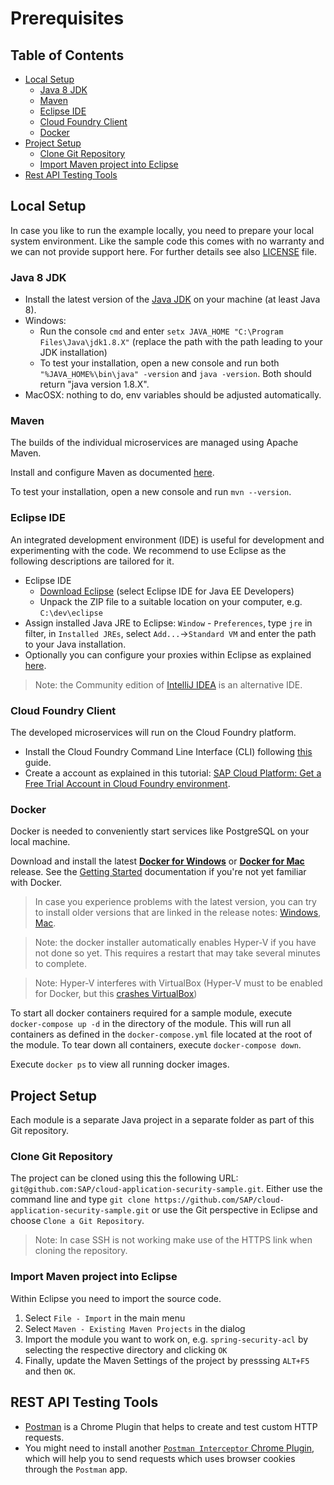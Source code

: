 # Prerequisites

## Table of Contents
- [Local Setup](#headline-2)
  - [Java 8 JDK](#headline-2.2)
  - [Maven](#headline-2.3)
  - [Eclipse IDE](#headline-2.4)
  - [Cloud Foundry Client](#headline-2.6)
  - [Docker](#headline-2.7)
- [Project Setup](#headline-3)
  - [Clone Git Repository](#headline-3.1)
  - [Import Maven project into Eclipse](#headline-3.2)
- [Rest API Testing Tools](#headline-4)

<a id="headline-2"></a>
## Local Setup
In case you like to run the example locally, you need to prepare your local system environment. Like the sample code this comes with no warranty and we can not provide support here. For further details see also [LICENSE](/LICENSE) file.

<a id="headline-2.2"></a>
### Java 8 JDK
- Install the latest version of the [Java JDK](http://www.oracle.com/technetwork/java/javase/downloads/index.html) on your machine (at least Java 8).
- Windows:
    - Run the console `cmd` and enter `setx JAVA_HOME "C:\Program Files\Java\jdk1.8.X"` (replace the path with the path leading to your JDK installation)
    - To test your installation, open a new console and run both `"%JAVA_HOME%\bin\java" -version` and `java -version`. Both should return "java version 1.8.X".
- MacOSX: nothing to do, env variables should be adjusted automatically.

<a id="headline-2.3"></a>
### Maven
The builds of the individual microservices are managed using Apache Maven.

Install and configure Maven as documented [here](https://maven.apache.org/users/index.html).

To test your installation, open a new console and run `mvn --version`.


<a id="headline-2.4"></a>
### Eclipse IDE
An integrated development environment (IDE) is useful for development and experimenting with the code.
We recommend to use Eclipse as the following descriptions are tailored for it.

- Eclipse IDE
  - [Download Eclipse](https://spring.io/tools/eclipse) (select Eclipse IDE for Java EE Developers)
  - Unpack the ZIP file to a suitable location on your computer, e.g. `C:\dev\eclipse`
- Assign installed Java JRE to Eclipse: `Window` - `Preferences`, type `jre` in filter, in `Installed JREs`, select `Add...`->`Standard VM` and enter the path to your Java installation.
- Optionally you can configure your proxies within Eclipse as explained [here](https://help.eclipse.org/mars/index.jsp?topic=%2Forg.eclipse.platform.doc.user%2Freference%2Fref-net-preferences.htm).

> Note: the Community edition of [IntelliJ IDEA](https://www.jetbrains.com/idea/) is an alternative IDE.


<a id="headline-2.6"></a>
### Cloud Foundry Client
The developed microservices will run on the Cloud Foundry platform.

- Install the Cloud Foundry Command Line Interface (CLI) following [this](https://docs.cloudfoundry.org/cf-cli/install-go-cli.html) guide.
- Create a account as explained in this tutorial: [SAP Cloud Platform: Get a Free Trial Account in Cloud Foundry environment](https://help.sap.com/viewer/65de2977205c403bbc107264b8eccf4b/Cloud/en-US/e3d82674bd68448eb85198619aa99b6d.html#42e7e54590424e65969fced1acd47694.html).


<a id="headline-2.7"></a>
### Docker
Docker is needed to conveniently start services like PostgreSQL on your local machine.

Download and install the latest [**Docker for Windows**](https://www.docker.com/docker-windows) or [**Docker for Mac**](https://www.docker.com/docker-mac) release.
See the [Getting Started](https://docs.docker.com/get-started/) documentation if you're not yet familiar with Docker.

> In case you experience problems with the latest version, you can try to install older versions that are linked in the release notes: [Windows](https://docs.docker.com/docker-for-windows/release-notes/), [Mac](https://docs.docker.com/docker-for-mac/release-notes/).

> Note: the docker installer automatically enables Hyper-V if you have not done so yet.
This requires a restart that may take several minutes to complete.

> Note: Hyper-V interferes with VirtualBox (Hyper-V must to be enabled for Docker, but this [crashes VirtualBox](https://www.virtualbox.org/ticket/16801))

To start all docker containers required for a sample module, execute `docker-compose up -d` in the directory of the module.
This will run all containers as defined in the `docker-compose.yml` file located at the root of the module. To tear down all containers, execute `docker-compose down`.

Execute `docker ps` to view all running docker images.


<a id="headline-3"></a>
## Project Setup
Each module is a separate Java project in a separate folder as part of this Git repository.

<a id="headline-3.1"></a>
### Clone Git Repository
The project can be cloned using this the following URL: `git@github.com:SAP/cloud-application-security-sample.git`.
Either use the command line and type `git clone https://github.com/SAP/cloud-application-security-sample.git` or use the Git perspective in Eclipse and choose `Clone a Git Repository`.

> Note: In case SSH is not working make use of the HTTPS link when cloning the repository.

<a id="headline-3.2"></a>
### Import Maven project into Eclipse
Within Eclipse you need to import the source code.

1. Select `File - Import` in the main menu
2. Select `Maven - Existing Maven Projects` in the dialog
3. Import the module you want to work on, e.g. `spring-security-acl` by selecting the respective directory and clicking `OK`
4. Finally, update the Maven Settings of the project by presssing `ALT+F5` and then `OK`.

<a id="headline-4"></a>
## REST API Testing Tools
- [Postman](https://chrome.google.com/webstore/detail/postman/fhbjgbiflinjbdggehcddcbncdddomop) is a Chrome Plugin that helps to create and test custom HTTP requests.
- You might need to install another [`Postman Interceptor` Chrome Plugin](https://chrome.google.com/webstore/detail/postman-interceptor/aicmkgpgakddgnaphhhpliifpcfhicfo), which will help you to send requests which uses browser cookies through the `Postman` app.
